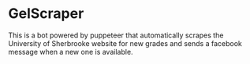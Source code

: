 # GelScraper
This is a bot powered by puppeteer that automatically scrapes the University of Sherbrooke website for new grades and sends a facebook message when a new one is available.
